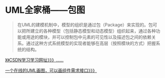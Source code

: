 # UML全家桶——包图

> 在UML的建模机制中，模型的组织是通过包（Package）来实现的。包可以把所建立的各种模型（包括静态模型和动态模型）组织起来，通过各种功能或用途的模块，并可以控制包中元素的可见性以及描述包之间的依赖关系。通过这种方式系统模型的实现者能够在高层（按照模块的方式）把握系统的结构。

[》》CSDN学习学习网址》》》......](https://blog.csdn.net/column/details/19684.html)

[一个在线的UML画图，可以画组件需求接口》》》](https://online.visual-paradigm.com/cn/features/uml-tool/)





